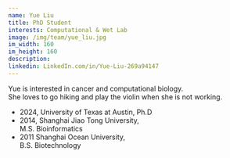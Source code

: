 ```yaml
---
name: Yue Liu
title: PhD Student
interests: Computational & Wet Lab
image: /img/team/yue_liu.jpg
im_width: 160
im_height: 160
description:
linkedin: LinkedIn.com/in/Yue-Liu-269a94147
---
```

Yue is interested in cancer and computational biology.  
She loves to go hiking and play the violin when she is not working.
* 2024, University of Texas at Austin,
Ph.D
* 2014, Shanghai Jiao Tong University,  
M.S. Bioinformatics
* 2011 Shanghai Ocean University,  
B.S. Biotechnology

